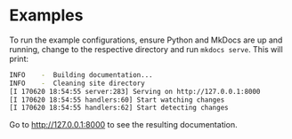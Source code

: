 # Examples

To run the example configurations, ensure Python and MkDocs are up and running,
change to the respective directory and run `mkdocs serve`. This will print:

``` sh
INFO    -  Building documentation...
INFO    -  Cleaning site directory
[I 170620 18:54:55 server:283] Serving on http://127.0.0.1:8000
[I 170620 18:54:55 handlers:60] Start watching changes
[I 170620 18:54:55 handlers:62] Start detecting changes
```

Go to http://127.0.0.1:8000 to see the resulting documentation.
